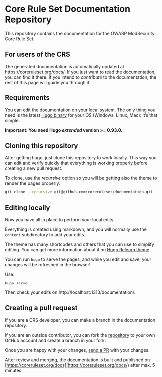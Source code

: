 # Core Rule Set Documentation Repository

This repository contains the documentation for the OWASP ModSecurity Core Rule Set.

## For users of the CRS

The generated documentation is automatically updated at https://coreruleset.org/docs/. If you just want to read the documentation, you can find it there. If you intend to _contribute_ to the documentation, the rest of this page will guide you through it.

## Requirements

You can edit the documentation on your local system. The only thing you need is the latest [Hugo binary](https://gohugo.io/getting-started/installing/) for your OS (Windows, Linux, Mac): it’s that simple.

**Important: You need Hugo _extended_ version >= 0.93.0.**

## Cloning this repository

After getting hugo, just clone this repository to work locally. This way you can edit and verify quickly that everything is working properly before creating a new pull request.

To clone, use the *recursive* option so you will be getting also the theme to render the pages properly:

```bash
git clone --recursive git@github.com:coreruleset/documentation.git
```

## Editing locally

Now you have all in place to perform your local edits.

Everything is created using markdown, and you will normally use the `content` subdirectory to add your edits.

The theme has many shortcodes and others that you can use to simplify editing. You can get more information about it on [Hugo Relearn theme](https://themes.gohugo.io/themes/hugo-theme-relearn/).

You can run `hugo` to serve the pages, and while you edit and save, your changes will be refreshed in the browser!

Use:
```
hugo serve
```

Then check your edits on http://localhost:1313/documentation/.

## Creating a pull request

If you are a CRS developer, you can make a branch in the documentation repository.

If you are an outside contributor, you can fork the [repository](https://github.com/coreruleset/documentation/) to your own GitHub account and create a branch in your fork.

Once you are happy with your changes, [send a PR](https://github.com/coreruleset/documentation/pulls) with your changes.

After review and merging, the documentation is built and published on [https://coreruleset.org/docs](https://coreruleset.org/docs/) after max. 5 minutes.
